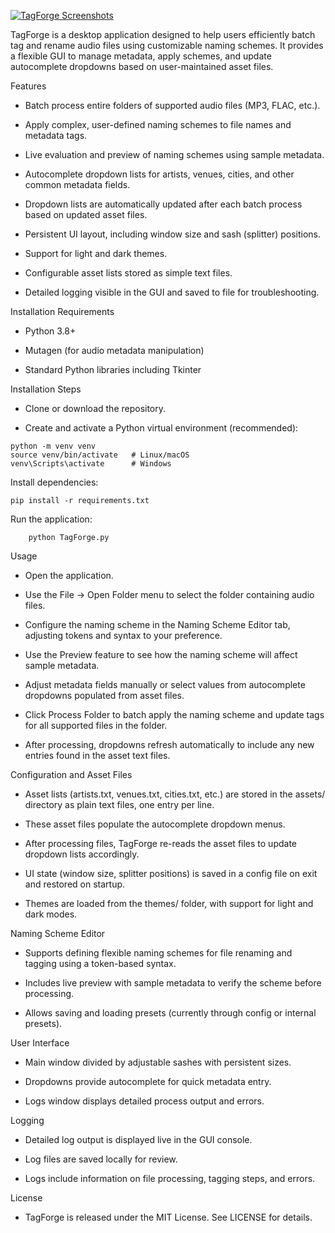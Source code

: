 [![TagForge Screenshots](https://i.imgur.com/N3YbUbn.png)](https://imgur.com/a/XOPU0n3)

TagForge is a desktop application designed to help users efficiently batch tag and rename audio files using customizable naming schemes. It provides a flexible GUI to manage metadata, apply schemes, and update autocomplete dropdowns based on user-maintained asset files.

Features

- Batch process entire folders of supported audio files (MP3, FLAC, etc.).

- Apply complex, user-defined naming schemes to file names and metadata tags.

- Live evaluation and preview of naming schemes using sample metadata.

- Autocomplete dropdown lists for artists, venues, cities, and other common metadata fields.

- Dropdown lists are automatically updated after each batch process based on updated asset files.

- Persistent UI layout, including window size and sash (splitter) positions.

- Support for light and dark themes.

- Configurable asset lists stored as simple text files.
  
- Detailed logging visible in the GUI and saved to file for troubleshooting.

Installation Requirements

- Python 3.8+

- Mutagen (for audio metadata manipulation)

- Standard Python libraries including Tkinter

Installation Steps

- Clone or download the repository.

- Create and activate a Python virtual environment (recommended):

```
python -m venv venv
source venv/bin/activate   # Linux/macOS
venv\Scripts\activate      # Windows
```

Install dependencies:
```
pip install -r requirements.txt
```
Run the application:
```
    python TagForge.py
```
Usage

- Open the application.

- Use the File → Open Folder menu to select the folder containing audio files.

- Configure the naming scheme in the Naming Scheme Editor tab, adjusting tokens and syntax to your preference.

- Use the Preview feature to see how the naming scheme will affect sample metadata.

- Adjust metadata fields manually or select values from autocomplete dropdowns populated from asset files.

- Click Process Folder to batch apply the naming scheme and update tags for all supported files in the folder.

- After processing, dropdowns refresh automatically to include any new entries found in the asset text files.

Configuration and Asset Files

- Asset lists (artists.txt, venues.txt, cities.txt, etc.) are stored in the assets/ directory as plain text files, one entry per line.

- These asset files populate the autocomplete dropdown menus.

- After processing files, TagForge re-reads the asset files to update dropdown lists accordingly.

- UI state (window size, splitter positions) is saved in a config file on exit and restored on startup.

- Themes are loaded from the themes/ folder, with support for light and dark modes.

Naming Scheme Editor

- Supports defining flexible naming schemes for file renaming and tagging using a token-based syntax.

- Includes live preview with sample metadata to verify the scheme before processing.

- Allows saving and loading presets (currently through config or internal presets).

User Interface

- Main window divided by adjustable sashes with persistent sizes.
  
- Dropdowns provide autocomplete for quick metadata entry.
  
- Logs window displays detailed process output and errors.

Logging

- Detailed log output is displayed live in the GUI console.
  
- Log files are saved locally for review.

- Logs include information on file processing, tagging steps, and errors.

License

- TagForge is released under the MIT License. See LICENSE for details.
